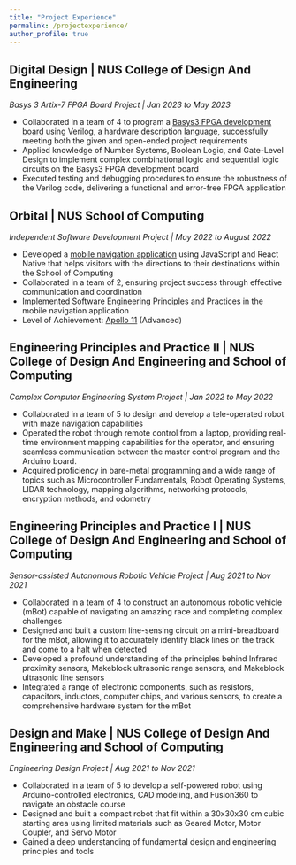 ```yaml
---
title: "Project Experience"
permalink: /projectexperience/
author_profile: true
---
```


## **Digital Design | NUS College of Design And Engineering**   
*Basys 3 Artix-7 FPGA Board Project | Jan 2023 to May 2023*  
* Collaborated in a team of 4 to program a [Basys3 FPGA development board](https://drive.google.com/file/d/1ygGjKbtW7wv7QLEer5ylAV-mJpV8W3-m/view?usp=drive_link) using Verilog, a hardware description language, successfully meeting both the given and open-ended project requirements  
* Applied knowledge of Number Systems, Boolean Logic, and Gate-Level Design to implement complex combinational logic and sequential logic circuits on the Basys3 FPGA development board      
* Executed testing and debugging procedures to ensure the robustness of the Verilog code, delivering a functional and error-free FPGA application  

## **Orbital | NUS School of Computing**   
*Independent Software Development Project | May 2022 to August 2022*  
* Developed a [mobile navigation application](https://drive.google.com/file/d/1LctkmaBrIxnTpcVH-p-aYIDS_9tRh_dl/view?usp=drive_link) using JavaScript and React Native that helps visitors with the directions to their destinations within the School of Computing  
* Collaborated in a team of 2, ensuring project success through effective communication and coordination  
* Implemented Software Engineering Principles and Practices in the mobile navigation application  
* Level of Achievement: [Apollo 11](https://credentials.nus.edu.sg/1ac06b9f-4eb7-4ab2-8e88-52302402bbf5) (Advanced)  

## **Engineering Principles and Practice II | NUS College of Design And Engineering and School of Computing**   
*Complex Computer Engineering System Project | Jan 2022 to May 2022*  
* Collaborated in a team of 5 to design and develop a tele-operated robot with maze navigation capabilities  
* Operated the robot through remote control from a laptop, providing real-time environment mapping capabilities for the operator, and ensuring seamless communication between the master control program and the Arduino board.  
* Acquired proficiency in bare-metal programming and a wide range of topics such as Microcontroller Fundamentals, Robot Operating Systems, LIDAR technology, mapping algorithms, networking protocols, encryption methods, and odometry  

## **Engineering Principles and Practice I | NUS College of Design And Engineering and School of Computing**   
*Sensor-assisted Autonomous Robotic Vehicle Project | Aug 2021 to Nov 2021*  
* Collaborated in a team of 4 to construct an autonomous robotic vehicle (mBot) capable of navigating an amazing race and completing complex challenges  
* Designed and built a custom line-sensing circuit on a mini-breadboard for the mBot, allowing it to accurately identify black lines on the track and come to a halt when detected  
* Developed a profound understanding of the principles behind Infrared proximity sensors, Makeblock ultrasonic range sensors, and Makeblock ultrasonic line sensors    
* Integrated a range of electronic components, such as resistors, capacitors, inductors, computer chips, and various sensors, to create a comprehensive hardware system for the mBot  

## **Design and Make | NUS College of Design And Engineering and School of Computing**   
*Engineering Design Project | Aug 2021 to Nov 2021*  
* Collaborated in a team of 5 to develop a self-powered robot using Arduino-controlled electronics, CAD modeling, and Fusion360 to navigate an obstacle course  
* Designed and built a compact robot that fit within a 30x30x30 cm cubic starting area using limited materials such as Geared Motor, Motor Coupler, and Servo Motor  
* Gained a deep understanding of fundamental design and engineering principles and tools 
